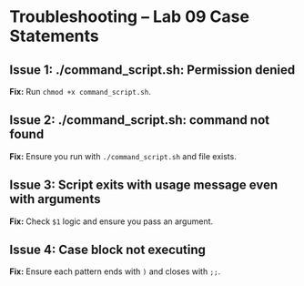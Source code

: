 # Troubleshooting – Lab 09 Case Statements

## Issue 1: ./command_script.sh: Permission denied
**Fix:** Run `chmod +x command_script.sh`.

## Issue 2: ./command_script.sh: command not found
**Fix:** Ensure you run with `./command_script.sh` and file exists.

## Issue 3: Script exits with usage message even with arguments
**Fix:** Check `$1` logic and ensure you pass an argument.

## Issue 4: Case block not executing
**Fix:** Ensure each pattern ends with `)` and closes with `;;`.
